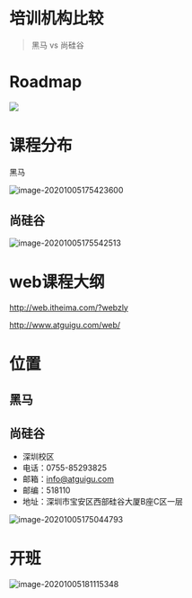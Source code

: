 # 培训机构比较

> 黑马 vs 尚硅谷



# Roadmap

![](https://gitee.com/hss012489/picbed/raw/master/picgo/1601892516237-image-20201005180836189.jpg)



# 课程分布

黑马

![image-20201005175423600](https://gitee.com/hss012489/picbed/raw/master/picgo/1601891663626-image-20201005175423600.jpg)

## 尚硅谷

![image-20201005175542513](https://gitee.com/hss012489/picbed/raw/master/picgo/1601891742539-image-20201005175542513.jpg)

# web课程大纲

http://web.itheima.com/?webzly

http://www.atguigu.com/web/

# 位置

## 黑马



## 尚硅谷

- 深圳校区
- 电话：0755-85293825
- 邮箱：info@atguigu.com
- 邮编：518110
- 地址：深圳市宝安区西部硅谷大厦B座C区一层

![image-20201005175044793](https://gitee.com/hss012489/picbed/raw/master/picgo/1601891444879-image-20201005175044793.jpg)



# 开班

![image-20201005181115348](https://gitee.com/hss012489/picbed/raw/master/picgo/1601892675375-image-20201005181115348.jpg)